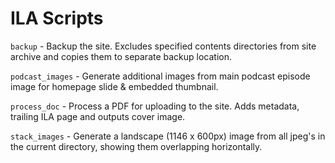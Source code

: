 ILA Scripts
===

`backup` - Backup the site. Excludes specified contents directories from site archive and copies them to separate backup location.

`podcast_images` - Generate additional images from main podcast episode image for homepage slide & embedded thumbnail.

`process_doc` - Process a PDF for uploading to the site. Adds metadata, trailing ILA page and outputs cover image.

`stack_images` - Generate a landscape (1146 x 600px) image from all jpeg's in the current directory, showing them overlapping horizontally.

